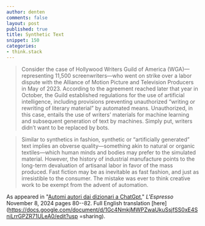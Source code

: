 ```yaml
---
author: denten
comments: false
layout: post
published: true
title: Synthetic Text
snippet: 150
categories:
- think.stack
---
```


> Consider the case of Hollywood Writers Guild of America (WGA)—representing 11,500
screenwriters—who went on strike over a labor dispute with the Alliance of Motion Picture and
Television Producers in May of 2023. According to the agreement reached later that year in
October, the Guild established regulations for the use of artificial intelligence, including
provisions preventing unauthorized “writing or rewriting of literary material” by automated
means. Unauthorized, in this case, entails the use of writers’ materials for machine learning
and subsequent generation of text by machines. Simply put, writers didn’t want to be replaced
by bots.

> Similar to synthetics in fashion, synthetic or “artificially generated” text implies an
obverse quality—something akin to natural or organic textiles—which human minds and bodies may
prefer to the simulated material. However, the history of industrial manufacture points to the
long-term devaluation of artisanal labor in favor of the mass produced. Fast fiction may be as
inevitable as fast fashion, and just as irresistible to the consumer. The mistake was ever to
think creative work to be exempt from the advent of automation.

As appeared in "[Automi autori dai dizionari a
ChatGpt](https://drive.google.com/file/d/1NB90Wc08dA1rRC3vmk05vhSEoJGiNrHT/view?usp=sharing),"
*L'Espresso* November 8, 2024 pages 80--82. Full English translation
[here](https://docs.google.com/document/d/1Gc4NmkjMWPZwaUkuSsjfSS0xE4SniLrrGPZR71ULeA0/edit?usp
=sharing).


